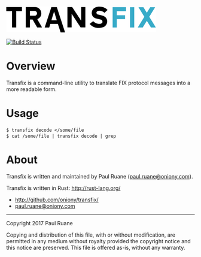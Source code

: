 ![TRANSFIX](https://raw.githubusercontent.com/oniony/transfix/master/graphics/transfix.png)

[![Build Status](https://travis-ci.org/oniony/transfix.svg?branch=master)](https://travis-ci.org/oniony/transfix)

Overview
========

Transfix is a command-line utility to translate FIX protocol
messages into a more readable form.

Usage
=====

    $ transfix decode </some/file
    $ cat /some/file | transfix decode | grep

About
=====

Transfix is written and maintained by Paul Ruane (<paul.ruane@oniony.com>).

Transfix is written in Rust: <http://rust-lang.org/>

* <http://github.com/oniony/transfix/>
* <paul.ruane@oniony.com>

- - -

Copyright 2017 Paul Ruane

Copying and distribution of this file, with or without modification,
are permitted in any medium without royalty provided the copyright
notice and this notice are preserved.  This file is offered as-is,
without any warranty.

